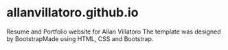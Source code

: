 # allanvillatoro.github.io
Resume and Portfolio website for Allan Villatoro
The template was designed by BootstrapMade using HTML, CSS and Bootstrap.